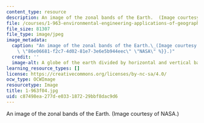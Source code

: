 ```yaml
---
content_type: resource
description: An image of the zonal bands of the Earth.  (Image courtesy of NASA.)
file: /courses/1-963-environmental-engineering-applications-of-geographic-information-systems-fall-2004/c87498ea277de033187229bbf8dac9d6_1-963f04.jpg
file_size: 81307
file_type: image/jpeg
image_metadata:
  caption: "An image of the zonal bands of the Earth.\_(Image courtesy of\_{{% resource_link\
    \ \"86e06681-f2c7-4d02-81e7-3e6e5b944eec\" \"NASA\" %}}.)"
  credit: ''
  image-alt: A globe of the earth divided by horizontal and vertical bands.
learning_resource_types: []
license: https://creativecommons.org/licenses/by-nc-sa/4.0/
ocw_type: OCWImage
resourcetype: Image
title: 1-963f04.jpg
uid: c87498ea-277d-e033-1872-29bbf8dac9d6
---
```

An image of the zonal bands of the Earth.  (Image courtesy of NASA.)